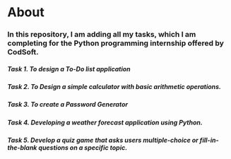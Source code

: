 # About

### In this repository, I am adding all my tasks, which I am completing for the Python programming internship offered by CodSoft.

##### Task 1. To design a To-Do list application
##### Task 2. To Design a simple calculator with basic arithmetic operations.
##### Task 3. To create a Password Generator
##### Task 4. Developing a weather forecast application using Python.
##### Task 5. Develop a quiz game that asks users multiple-choice or fill-in-the-blank questions on a specific topic. 

